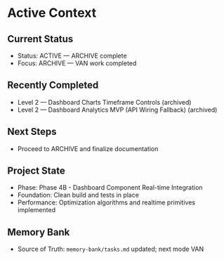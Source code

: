 # Active Context

## Current Status
- Status: ACTIVE — ARCHIVE complete
- Focus: ARCHIVE — VAN work completed

## Recently Completed
- Level 2 — Dashboard Charts Timeframe Controls (archived)
- Level 2 — Dashboard Analytics MVP (API Wiring Fallback) (archived)

## Next Steps
- Proceed to ARCHIVE and finalize documentation

## Project State
- Phase: Phase 4B - Dashboard Component Real-time Integration
- Foundation: Clean build and tests in place
- Performance: Optimization algorithms and realtime primitives implemented

## Memory Bank
- Source of Truth: `memory-bank/tasks.md` updated; next mode VAN
